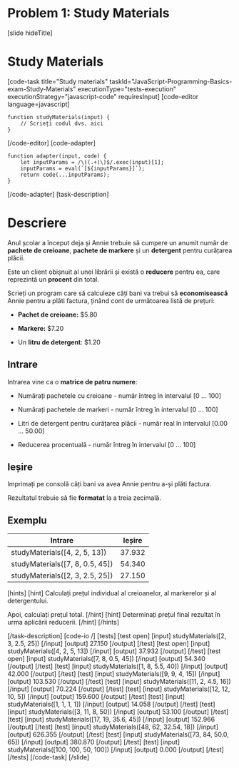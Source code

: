 # Problem 1: Study Materials
[slide hideTitle]
# Study Materials

[code-task title="Study materials" taskId="JavaScript-Programming-Basics-exam-Study-Materials" executionType="tests-execution" executionStrategy="javascript-code" requiresInput]
[code-editor language=javascript]
```
function studyMaterials(input) {
	// Scrieți codul dvs. aici
}
```
[/code-editor]
[code-adapter]
```
function adapter(input, code) {
    let inputParams = /\((.+)\)$/.exec(input)[1];
    inputParams = eval(`[${inputParams}]`);
    return code(...inputParams);
}
```
[/code-adapter]
[task-description]
# Descriere
Anul școlar a început deja și Annie trebuie să cumpere un anumit număr de **pachete de creioane**, **pachete de markere** și un **detergent** pentru curățarea plăcii.

Este un client obișnuit al unei librării și există o **reducere** pentru ea, care reprezintă un **procent** din total.

Scrieți un program care să calculeze câți bani va trebui să **economisească** Annie pentru a plăti factura, ținând cont de următoarea listă de prețuri:

- **Pachet de creioane:** $5.80

- **Markere:** $7.20

- Un **litru de detergent**: $1.20 

## Intrare
Intrarea vine ca o **matrice de patru numere**:

- Numărați pachetele cu creioane - număr întreg în intervalul \[0 ... 100\]

- Numărați pachetele de markeri - număr întreg în intervalul \[0 ... 100\]

- Litri de detergent pentru curățarea plăcii - număr real în intervalul \[0.00 ... 50.00\]

- Reducerea procentuală - număr întreg în intervalul \[0 ... 100\]

## Ieșire

Imprimați pe consolă câți bani va avea Annie pentru a-și plăti factura. 

Rezultatul trebuie să fie **formatat** la a treia zecimală.

## Exemplu

|**Intrare**|**Ieșire**|
| --- | --- |
|studyMaterials([4, 2, 5, 13])| 37.932 |
|studyMaterials([7, 8, 0.5, 45])|54.340|
|studyMaterials([2, 3, 2.5, 25])| 27.150 |



[hints]
[hint]
Calculați prețul individual al creioanelor, al markerelor și al detergentului. 

Apoi, calculați prețul total.
[/hint]
[hint]
Determinați prețul final rezultat în urma aplicării reducerii.
[/hint]
[/hints]
 
[/task-description]
[code-io /]
[tests]
[test open]
[input]
studyMaterials([2, 3, 2.5, 25])
[/input]
[output]
27.150
[/output]
[/test]
[test open]
[input]
studyMaterials([4, 2, 5, 13])
[/input]
[output]
37.932
[/output]
[/test]
[test open]
[input]
studyMaterials([7, 8, 0.5, 45])
[/input]
[output]
54.340
[/output]
[/test]
[test]
[input]
studyMaterials([1, 8, 5.5, 40])
[/input]
[output]
42.000
[/output]
[/test]
[test]
[input]
studyMaterials([9, 9, 4, 15])
[/input]
[output]
103.530
[/output]
[/test]
[test]
[input]
studyMaterials([11, 2, 4.5, 16])
[/input]
[output]
70.224
[/output]
[/test]
[test]
[input]
studyMaterials([12, 12, 10, 5])
[/input]
[output]
159.600
[/output]
[/test]
[test]
[input]
studyMaterials([1, 1, 1, 1])
[/input]
[output]
14.058
[/output]
[/test]
[test]
[input]
studyMaterials([3, 11, 8, 50])
[/input]
[output]
53.100
[/output]
[/test]
[test]
[input]
studyMaterials([17, 19, 35.6, 45])
[/input]
[output]
152.966
[/output]
[/test]
[test]
[input]
studyMaterials([48, 62, 32.54, 18])
[/input]
[output]
626.355
[/output]
[/test]
[test]
[input]
studyMaterials([73, 84, 50.0, 65])
[/input]
[output]
380.870
[/output]
[/test]
[test]
[input]
studyMaterials([100, 100, 50, 100])
[/input]
[output]
0.000
[/output]
[/test]
[/tests]
[/code-task]
[/slide]
